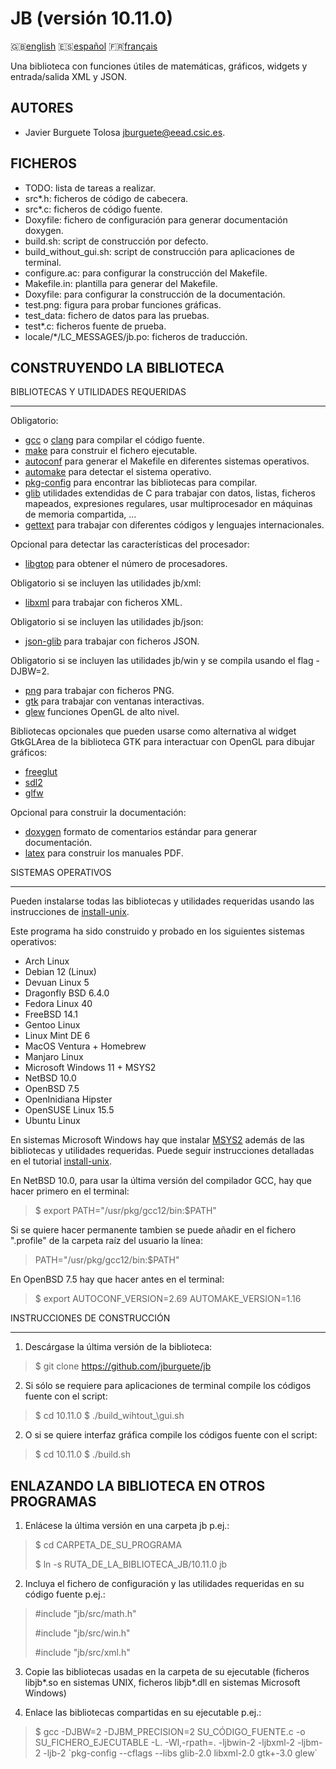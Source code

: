 JB (versión 10.11.0)
==================

:gb:[english](README.md) :es:[español](README.es.md)
:fr:[français](README.fr.md)

Una biblioteca con funciones útiles de matemáticas, gráficos, widgets y
entrada/salida XML y JSON.

AUTORES
-------

* Javier Burguete Tolosa
  [jburguete@eead.csic.es](mailto:jburguete@eead.csic.es).

FICHEROS
--------

* TODO: lista de tareas a realizar.
* src\*.h: ficheros de código de cabecera.
* src\*.c: ficheros de código fuente.
* Doxyfile: fichero de configuración para generar documentación doxygen.
* build.sh: script de construcción por defecto.
* build\_without\_gui.sh: script de construcción para aplicaciones de terminal.
* configure.ac: para configurar la construcción del Makefile.
* Makefile.in: plantilla para generar del Makefile.
* Doxyfile: para configurar la construcción de la documentación.
* test.png: figura para probar funciones gráficas.
* test\_data: fichero de datos para las pruebas.
* test\*.c: ficheros fuente de prueba.
* locale/\*/LC\_MESSAGES/jb.po: ficheros de traducción.

CONSTRUYENDO LA BIBLIOTECA
--------------------------

BIBLIOTECAS Y UTILIDADES REQUERIDAS
___________________________________

Obligatorio:
* [gcc](https://gcc.gnu.org) o [clang](http://clang.llvm.org) para compilar el
  código fuente.
* [make](http://www.gnu.org/software/make) para construir el fichero ejecutable.
* [autoconf](http://www.gnu.org/software/autoconf) para generar el Makefile en
  diferentes sistemas operativos.
* [automake](http://www.gnu.org/software/automake) para detectar el sistema
  operativo.
* [pkg-config](http://www.freedesktop.org/wiki/Software/pkg-config) para
  encontrar las bibliotecas para compilar.
* [glib](https://developer.gnome.org/glib) utilidades extendidas de C para
  trabajar con datos, listas, ficheros mapeados, expresiones regulares, usar
  multiprocesador en máquinas de memoria compartida, ...
* [gettext](http://www.gnu.org/software/gettext) para trabajar con diferentes
  códigos y lenguajes internacionales.

Opcional para detectar las características del procesador:
* [libgtop](https://github.com/GNOME/libgtop) para obtener el número de
  procesadores.

Obligatorio si se incluyen las utilidades jb/xml:
* [libxml](http://xmlsoft.org) para trabajar con ficheros XML.

Obligatorio si se incluyen las utilidades jb/json:
* [json-glib](https://gitlab.gnome.org/GNOME/json-glib) para trabajar con
  ficheros JSON.

Obligatorio si se incluyen las utilidades jb/win y se compila usando el flag
-DJBW=2.
* [png](http://libpng.sourceforge.net) para trabajar con ficheros PNG.
* [gtk](http://www.gtk.org) para trabajar con ventanas interactivas.
* [glew](http://glew.sourceforge.net) funciones OpenGL de alto nivel.

Bibliotecas opcionales que pueden usarse como alternativa al widget GtkGLArea de
la biblioteca GTK para interactuar con OpenGL para dibujar gráficos:
* [freeglut](http://freeglut.sourceforge.net)
* [sdl2](https://www.libsdl.org)
* [glfw](http://www.glfw.org)

Opcional para construir la documentación:
* [doxygen](http://www.stack.nl/~dimitri/doxygen) formato de comentarios
  estándar para generar documentación.
* [latex](https://www.latex-project.org/) para construir los manuales PDF.

SISTEMAS OPERATIVOS
___________________

Pueden instalarse todas las bibliotecas y utilidades requeridas usando las
instrucciones de [install-unix](https://github.com/jburguete/install-unix).

Este programa ha sido construido y probado en los siguientes sistemas
operativos:
* Arch Linux
* Debian 12 (Linux)
* Devuan Linux 5
* Dragonfly BSD 6.4.0
* Fedora Linux 40
* FreeBSD 14.1
* Gentoo Linux
* Linux Mint DE 6
* MacOS Ventura + Homebrew
* Manjaro Linux
* Microsoft Windows 11 + MSYS2
* NetBSD 10.0
* OpenBSD 7.5
* OpenInidiana Hipster
* OpenSUSE Linux 15.5
* Ubuntu Linux 

En sistemas Microsoft Windows hay que instalar
[MSYS2](http://sourceforge.net/projects/msys2) además de las bibliotecas y
utilidades requeridas. Puede seguir instrucciones detalladas en el tutorial
[install-unix](https://github.com/jburguete/install-unix/blob/master/tutorial.pdf).

En NetBSD 10.0, para usar la última versión del compilador GCC, hay que hacer
primero en el terminal:
> $ export PATH="/usr/pkg/gcc12/bin:$PATH"

Si se quiere hacer permanente tambien se puede añadir en el fichero ".profile"
de la carpeta raíz del usuario la línea:
> PATH="/usr/pkg/gcc12/bin:$PATH"

En OpenBSD 7.5 hay que hacer antes en el terminal:
> $ export AUTOCONF\_VERSION=2.69 AUTOMAKE\_VERSION=1.16

INSTRUCCIONES DE CONSTRUCCIÓN
_____________________________

1. Descárgase la última versión de la biblioteca:
> $ git clone https://github.com/jburguete/jb

2. Si sólo se requiere para aplicaciones de terminal compile los códigos fuente
   con el script:
> $ cd 10.11.0
> $ ./build\_wihtout_\gui.sh

2. O si se quiere interfaz gráfica compile los códigos fuente con el script:
> $ cd 10.11.0
> $ ./build.sh

ENLAZANDO LA BIBLIOTECA EN OTROS PROGRAMAS
---------------------------------------------

1. Enlácese la última versión en una carpeta jb p.ej.:
> $ cd CARPETA\_DE\_SU\_PROGRAMA
>
> $ ln -s RUTA\_DE\_LA\_BIBLIOTECA\_JB/10.11.0 jb

2. Incluya el fichero de configuración y las utilidades requeridas en su código
   fuente p.ej.:
> \#include "jb/src/math.h"
>
> \#include "jb/src/win.h"
>
> \#include "jb/src/xml.h"

3. Copie las bibliotecas usadas en la carpeta de su ejecutable (ficheros
   libjb\*.so en sistemas UNIX, ficheros libjb\*.dll en sistemas Microsoft
   Windows)

4. Enlace las bibliotecas compartidas en su ejecutable p.ej.: 
> $ gcc -DJBW=2 -DJBM\_PRECISION=2 SU\_CÓDIGO\_FUENTE.c
> -o SU\_FICHERO\_EJECUTABLE -L. -Wl,-rpath=. -ljbwin-2 -ljbxml-2 -ljbm-2
> -ljb-2 \`pkg-config --cflags --libs glib-2.0 libxml-2.0 gtk+-3.0 glew\`
